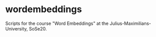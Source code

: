 # wordembeddings

Scripts for the course "Word Embeddings" at the Julius-Maximilians-University, SoSe20.
